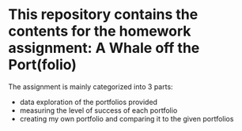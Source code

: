# This repository contains the contents for the homework assignment: A Whale off the Port(folio)

The assignment is mainly categorized into 3 parts:
- data exploration of the portfolios provided
- measuring the level of success of each portfolio
- creating my own portfolio and comparing it to the given portfolios

